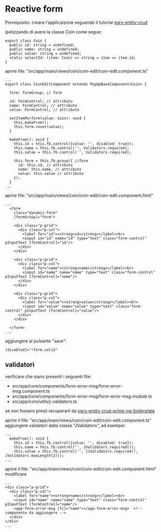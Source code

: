 # Reactive form
Prerequisito: creare l'applicaizone seguendo il tutorial [ngrx-entity-crud](https://www.npmjs.com/package/ngrx-entity-crud)

ipotizzando di avere la classe Coin come segue:
```
export class Coin {
  public id: string = undefined;
  public name: string = undefined;
  public value: string = undefined;
  static selectId: (item: Coin) => string = item => item.id;
}
```

aprire file: "src/app/main/views/coin/coin-edit/coin-edit.component.ts"
```
...
export class CoinEditComponent extends PopUpBaseComponent<Coin> {

  form: FormGroup; // form

  id: FormControl; // attributo
  name: FormControl; // attributo
  value: FormControl; // attributo

  setItemPerform(value: Coin): void {
    this.makeFrom();
    this.form.reset(value);
  }

  makeFrom(): void {
    this.id = this.fb.control({value: '', disabled: true});
    this.name = this.fb.control('', Validators.required);
    this.value = this.fb.control('', Validators.required);

    this.form = this.fb.group({ //form
      id: this.id, // attributo
      name: this.name, // attributo
      value: this.value // attributo
    });
  }
...
```

aprire file: "src/app/main/views/coin/coin-edit/coin-edit.component.html"
```
...
  <form
    class="dynamic-form"
    [formGroup]="form">

    <div class="p-grid">
      <div class="p-col">
        <label for="id"><strong>id</strong></label><br>
        <input id="id" name="id" type="text" class="form-control" pInputText [formControl]="id"/>
      </div>
    </div>

    <div class="p-grid">
      <div class="p-col">
        <label for="name"><strong>name</strong></label><br>
        <input id="name" name="name" type="text" class="form-control" pInputText [formControl]="name"/>
      </div>
    </div>

    <div class="p-grid">
      <div class="p-col">
        <label for="value"><strong>value</strong></label><br>
        <input id="value" name="value" type="text" class="form-control" pInputText [formControl]="value"/>
      </div>
    </div>

  </form>
...
```

aggiungere al pulsante "save":
```
[disabled]="!form.valid"
```

## validatori

verificare che siano presenti i seguenti file:
 - src/app/core/components/form-error-msg/form-error-msg.component.ts
 - src/app/core/components/form-error-msg/form-error-msg.module.ts
 - src/app/core/utils/j-validators.ts

se non fossero presti recuperarli da [ngrx-entity-crud-prime-ng-boilerplate](https://github.com/jucasoft/ngrx-entity-crud-prime-ng-boilerplate)

aprire il file: "src/app/main/views/coin/coin-edit/coin-edit.component.ts"
aggiungere validatori dalla classe "JValidators", ad esempio:

```
...
  makeFrom(): void {
    this.id = this.fb.control({value: '', disabled: true});
    this.name = this.fb.control('', JValidators.required());
    this.value = this.fb.control('', [JValidators.required(), JValidators.maxLength(2)]);
...
```

aprire il file: "src/app/main/views/coin/coin-edit/coin-edit.component.html"
modificare

```
...
<div class="p-grid">
  <div class="p-col">
    <label for="name"><strong>name</strong></label><br>
    <input id="name" name="name" type="text" class="form-control" pInputText [formControl]="name"/>
    <app-form-error-msg [fc]="name"></app-form-error-msg>  <!-- componente da aggiungere -->
  </div>
</div>
...
```
